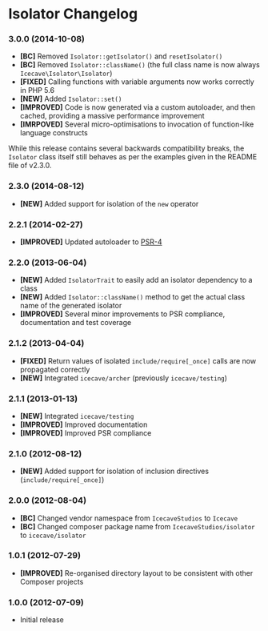 # Isolator Changelog

### 3.0.0 (2014-10-08)

* **[BC]** Removed `Isolator::getIsolator()` and `resetIsolator()`
* **[BC]** Removed `Isolator::className()` (the full class name is now always `Icecave\Isolator\Isolator`)
* **[FIXED]** Calling functions with variable arguments now works correctly in PHP 5.6
* **[NEW]** Added `Isolator::set()`
* **[IMPROVED]** Code is now generated via a custom autoloader, and then cached, providing a massive performance improvement
* **[IMRPOVED]** Several micro-optimisations to invocation of function-like language constructs

While this release contains several backwards compatibility breaks, the `Isolator` class itself still behaves as per the
examples given in the README file of v2.3.0.

### 2.3.0 (2014-08-12)

* **[NEW]** Added support for isolation of the `new` operator

### 2.2.1 (2014-02-27)

* **[IMPROVED]** Updated autoloader to [PSR-4](http://www.php-fig.org/psr/psr-4/)

### 2.2.0 (2013-06-04)

* **[NEW]** Added `IsolatorTrait` to easily add an isolator dependency to a class
* **[NEW]** Added `Isolator::className()` method to get the actual class name of the generated isolator
* **[IMPROVED]** Several minor improvements to PSR compliance, documentation and test coverage

### 2.1.2 (2013-04-04)

* **[FIXED]** Return values of isolated `include/require[_once]` calls are now propagated correctly
* **[NEW]** Integrated `icecave/archer` (previously `icecave/testing`)

### 2.1.1 (2013-01-13)

* **[NEW]** Integrated `icecave/testing`
* **[IMPROVED]** Improved documentation
* **[IMPROVED]** Improved PSR compliance

### 2.1.0 (2012-08-12)

* **[NEW]** Added support for isolation of inclusion directives (`include/require[_once]`)

### 2.0.0 (2012-08-04)

* **[BC]** Changed vendor namespace from `IcecaveStudios` to `Icecave`
* **[BC]** Changed composer package name from `IcecaveStudios/isolator` to `icecave/isolator`

### 1.0.1 (2012-07-29)

* **[IMPROVED]** Re-organised directory layout to be consistent with other Composer projects

### 1.0.0 (2012-07-09)

* Initial release
